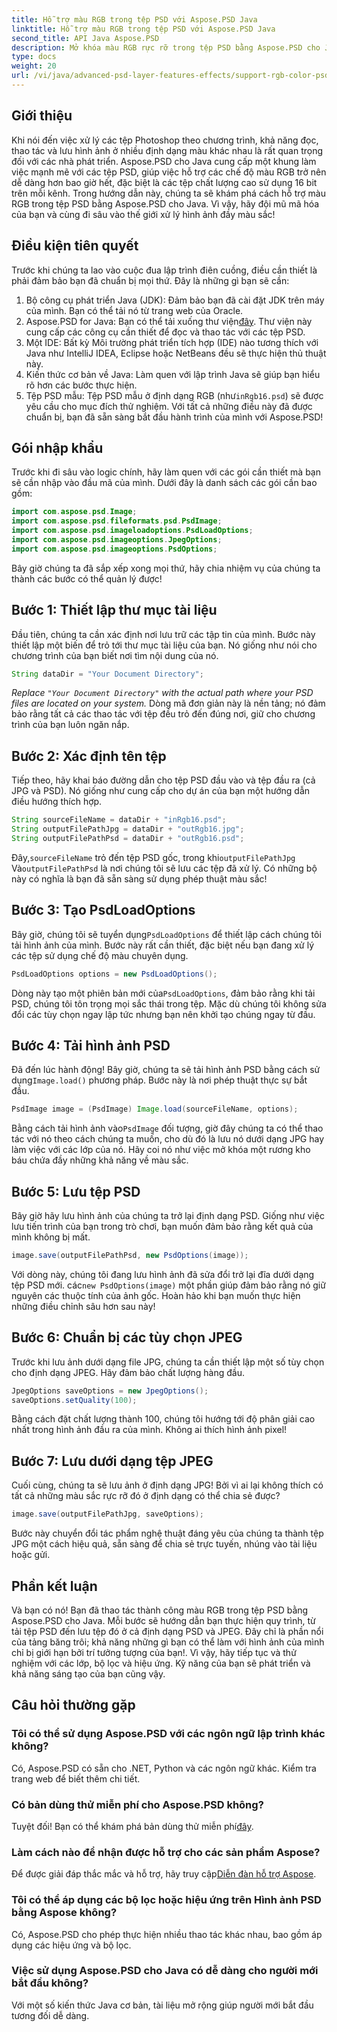 ```yaml
---
title: Hỗ trợ màu RGB trong tệp PSD với Aspose.PSD Java
linktitle: Hỗ trợ màu RGB trong tệp PSD với Aspose.PSD Java
second_title: API Java Aspose.PSD
description: Mở khóa màu RGB rực rỡ trong tệp PSD bằng Aspose.PSD cho Java! Hãy làm theo hướng dẫn từng bước của chúng tôi để cải thiện và lưu hình ảnh của bạn một cách dễ dàng.
type: docs
weight: 20
url: /vi/java/advanced-psd-layer-features-effects/support-rgb-color-psd-files/
---
```

## Giới thiệu
Khi nói đến việc xử lý các tệp Photoshop theo chương trình, khả năng đọc, thao tác và lưu hình ảnh ở nhiều định dạng màu khác nhau là rất quan trọng đối với các nhà phát triển. Aspose.PSD cho Java cung cấp một khung làm việc mạnh mẽ với các tệp PSD, giúp việc hỗ trợ các chế độ màu RGB trở nên dễ dàng hơn bao giờ hết, đặc biệt là các tệp chất lượng cao sử dụng 16 bit trên mỗi kênh. Trong hướng dẫn này, chúng ta sẽ khám phá cách hỗ trợ màu RGB trong tệp PSD bằng Aspose.PSD cho Java. Vì vậy, hãy đội mũ mã hóa của bạn và cùng đi sâu vào thế giới xử lý hình ảnh đầy màu sắc!
## Điều kiện tiên quyết
Trước khi chúng ta lao vào cuộc đua lập trình điên cuồng, điều cần thiết là phải đảm bảo bạn đã chuẩn bị mọi thứ. Đây là những gì bạn sẽ cần:
1. Bộ công cụ phát triển Java (JDK): Đảm bảo bạn đã cài đặt JDK trên máy của mình. Bạn có thể tải nó từ trang web của Oracle.
2.  Aspose.PSD for Java: Bạn có thể tải xuống thư viện[đây](https://releases.aspose.com/psd/java/). Thư viện này cung cấp các công cụ cần thiết để đọc và thao tác với các tệp PSD.
3. Một IDE: Bất kỳ Môi trường phát triển tích hợp (IDE) nào tương thích với Java như IntelliJ IDEA, Eclipse hoặc NetBeans đều sẽ thực hiện thủ thuật này.
4. Kiến thức cơ bản về Java: Làm quen với lập trình Java sẽ giúp bạn hiểu rõ hơn các bước thực hiện.
5.  Tệp PSD mẫu: Tệp PSD mẫu ở định dạng RGB (như`inRgb16.psd`) sẽ được yêu cầu cho mục đích thử nghiệm.
Với tất cả những điều này đã được chuẩn bị, bạn đã sẵn sàng bắt đầu hành trình của mình với Aspose.PSD!
## Gói nhập khẩu
Trước khi đi sâu vào logic chính, hãy làm quen với các gói cần thiết mà bạn sẽ cần nhập vào đầu mã của mình. Dưới đây là danh sách các gói cần bao gồm:
```java
import com.aspose.psd.Image;
import com.aspose.psd.fileformats.psd.PsdImage;
import com.aspose.psd.imageloadoptions.PsdLoadOptions;
import com.aspose.psd.imageoptions.JpegOptions;
import com.aspose.psd.imageoptions.PsdOptions;
```
Bây giờ chúng ta đã sắp xếp xong mọi thứ, hãy chia nhiệm vụ của chúng ta thành các bước có thể quản lý được!
## Bước 1: Thiết lập thư mục tài liệu
Đầu tiên, chúng ta cần xác định nơi lưu trữ các tập tin của mình. Bước này thiết lập một biến để trỏ tới thư mục tài liệu của bạn. Nó giống như nói cho chương trình của bạn biết nơi tìm nội dung của nó.
```java
String dataDir = "Your Document Directory";
```
*Replace `"Your Document Directory"` with the actual path where your PSD files are located on your system.* 
Dòng mã đơn giản này là nền tảng; nó đảm bảo rằng tất cả các thao tác với tệp đều trỏ đến đúng nơi, giữ cho chương trình của bạn luôn ngăn nắp.
## Bước 2: Xác định tên tệp
Tiếp theo, hãy khai báo đường dẫn cho tệp PSD đầu vào và tệp đầu ra (cả JPG và PSD). Nó giống như cung cấp cho dự án của bạn một hướng dẫn điều hướng thích hợp.
```java
String sourceFileName = dataDir + "inRgb16.psd";
String outputFilePathJpg = dataDir + "outRgb16.jpg";
String outputFilePathPsd = dataDir + "outRgb16.psd";
```
 Đây,`sourceFileName` trỏ đến tệp PSD gốc, trong khi`outputFilePathJpg` Và`outputFilePathPsd` là nơi chúng tôi sẽ lưu các tệp đã xử lý. Có những bộ này có nghĩa là bạn đã sẵn sàng sử dụng phép thuật màu sắc!
## Bước 3: Tạo PsdLoadOptions
 Bây giờ, chúng tôi sẽ tuyển dụng`PsdLoadOptions` để thiết lập cách chúng tôi tải hình ảnh của mình. Bước này rất cần thiết, đặc biệt nếu bạn đang xử lý các tệp sử dụng chế độ màu chuyên dụng.
```java
PsdLoadOptions options = new PsdLoadOptions();
```
 Dòng này tạo một phiên bản mới của`PsdLoadOptions`, đảm bảo rằng khi tải PSD, chúng tôi tôn trọng mọi sắc thái trong tệp. Mặc dù chúng tôi không sửa đổi các tùy chọn ngay lập tức nhưng bạn nên khởi tạo chúng ngay từ đầu.
## Bước 4: Tải hình ảnh PSD
Đã đến lúc hành động! Bây giờ, chúng ta sẽ tải hình ảnh PSD bằng cách sử dụng`Image.load()` phương pháp. Bước này là nơi phép thuật thực sự bắt đầu.
```java
PsdImage image = (PsdImage) Image.load(sourceFileName, options);
```
 Bằng cách tải hình ảnh vào`PsdImage` đối tượng, giờ đây chúng ta có thể thao tác với nó theo cách chúng ta muốn, cho dù đó là lưu nó dưới dạng JPG hay làm việc với các lớp của nó. Hãy coi nó như việc mở khóa một rương kho báu chứa đầy những khả năng về màu sắc.
## Bước 5: Lưu tệp PSD
Bây giờ hãy lưu hình ảnh của chúng ta trở lại định dạng PSD. Giống như việc lưu tiến trình của bạn trong trò chơi, bạn muốn đảm bảo rằng kết quả của mình không bị mất.
```java
image.save(outputFilePathPsd, new PsdOptions(image));
```
 Với dòng này, chúng tôi đang lưu hình ảnh đã sửa đổi trở lại đĩa dưới dạng tệp PSD mới. các`new PsdOptions(image)` một phần giúp đảm bảo rằng nó giữ nguyên các thuộc tính của ảnh gốc. Hoàn hảo khi bạn muốn thực hiện những điều chỉnh sâu hơn sau này!
## Bước 6: Chuẩn bị các tùy chọn JPEG
Trước khi lưu ảnh dưới dạng file JPG, chúng ta cần thiết lập một số tùy chọn cho định dạng JPEG. Hãy đảm bảo chất lượng hàng đầu.
```java
JpegOptions saveOptions = new JpegOptions();
saveOptions.setQuality(100);
```
Bằng cách đặt chất lượng thành 100, chúng tôi hướng tới độ phân giải cao nhất trong hình ảnh đầu ra của mình. Không ai thích hình ảnh pixel! 
## Bước 7: Lưu dưới dạng tệp JPEG
Cuối cùng, chúng ta sẽ lưu ảnh ở định dạng JPG! Bởi vì ai lại không thích có tất cả những màu sắc rực rỡ đó ở định dạng có thể chia sẻ được?
```java
image.save(outputFilePathJpg, saveOptions);
```
Bước này chuyển đổi tác phẩm nghệ thuật đáng yêu của chúng ta thành tệp JPG một cách hiệu quả, sẵn sàng để chia sẻ trực tuyến, nhúng vào tài liệu hoặc gửi.
## Phần kết luận
Và bạn có nó! Bạn đã thao tác thành công màu RGB trong tệp PSD bằng Aspose.PSD cho Java. Mỗi bước sẽ hướng dẫn bạn thực hiện quy trình, từ tải tệp PSD đến lưu tệp đó ở cả định dạng PSD và JPEG. Đây chỉ là phần nổi của tảng băng trôi; khả năng những gì bạn có thể làm với hình ảnh của mình chỉ bị giới hạn bởi trí tưởng tượng của bạn!.
Vì vậy, hãy tiếp tục và thử nghiệm với các lớp, bộ lọc và hiệu ứng. Kỹ năng của bạn sẽ phát triển và khả năng sáng tạo của bạn cũng vậy.

## Câu hỏi thường gặp
### Tôi có thể sử dụng Aspose.PSD với các ngôn ngữ lập trình khác không?  
Có, Aspose.PSD có sẵn cho .NET, Python và các ngôn ngữ khác. Kiểm tra trang web để biết thêm chi tiết.
### Có bản dùng thử miễn phí cho Aspose.PSD không?  
 Tuyệt đối! Bạn có thể khám phá bản dùng thử miễn phí[đây](https://releases.aspose.com/).
### Làm cách nào để nhận được hỗ trợ cho các sản phẩm Aspose?  
 Để được giải đáp thắc mắc và hỗ trợ, hãy truy cập[Diễn đàn hỗ trợ Aspose](https://forum.aspose.com/c/psd/34).
### Tôi có thể áp dụng các bộ lọc hoặc hiệu ứng trên Hình ảnh PSD bằng Aspose không?  
Có, Aspose.PSD cho phép thực hiện nhiều thao tác khác nhau, bao gồm áp dụng các hiệu ứng và bộ lọc.
### Việc sử dụng Aspose.PSD cho Java có dễ dàng cho người mới bắt đầu không?  
Với một số kiến thức Java cơ bản, tài liệu mở rộng giúp người mới bắt đầu tương đối dễ dàng.